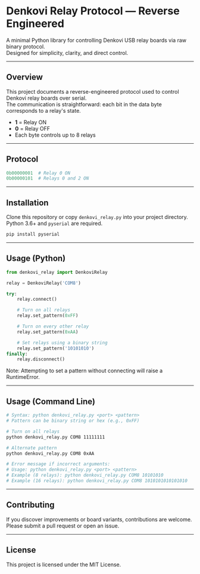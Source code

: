# Denkovi Relay Protocol — Reverse Engineered

A minimal Python library for controlling Denkovi USB relay boards via raw binary protocol.  
Designed for simplicity, clarity, and direct control.

---

## Overview

This project documents a reverse-engineered protocol used to control Denkovi relay boards over serial.  
The communication is straightforward: each bit in the data byte corresponds to a relay's state.

- **1** = Relay ON  
- **0** = Relay OFF  
- Each byte controls up to 8 relays  

---

## Protocol

```python
0b00000001  # Relay 0 ON
0b00000101  # Relays 0 and 2 ON
```

---

## Installation

Clone this repository or copy `denkovi_relay.py` into your project directory.  
Python 3.6+ and `pyserial` are required.

```bash
pip install pyserial
```

---

## Usage (Python)

```python
from denkovi_relay import DenkoviRelay

relay = DenkoviRelay('COM8')

try:
    relay.connect()

    # Turn on all relays
    relay.set_pattern(0xFF)

    # Turn on every other relay
    relay.set_pattern(0xAA)

    # Set relays using a binary string
    relay.set_pattern('10101010')
finally:
    relay.disconnect()
```

Note: Attempting to set a pattern without connecting will raise a RuntimeError.

---

## Usage (Command Line)

```bash
# Syntax: python denkovi_relay.py <port> <pattern>
# Pattern can be binary string or hex (e.g., 0xFF)

# Turn on all relays
python denkovi_relay.py COM8 11111111

# Alternate pattern
python denkovi_relay.py COM8 0xAA

# Error message if incorrect arguments:
# Usage: python denkovi_relay.py <port> <pattern>
# Example (8 relays): python denkovi_relay.py COM8 10101010
# Example (16 relays): python denkovi_relay.py COM8 1010101010101010
```

---

## Contributing

If you discover improvements or board variants, contributions are welcome.  
Please submit a pull request or open an issue.

---

## License

This project is licensed under the MIT License.
